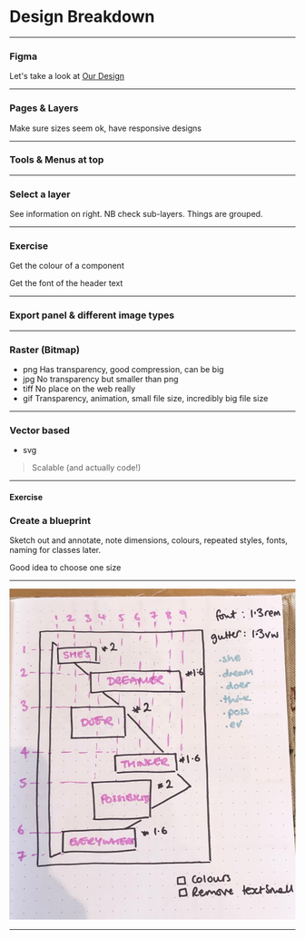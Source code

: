 # Design Breakdown

---

### Figma

Let's take a look at [Our Design](https://www.figma.com/file/6TdVNL837VjTI7yvmiyKXf/Photography-Site-Student-Master?node-id=0%3A1)

---

### Pages & Layers

Make sure sizes seem ok, have responsive designs

---

### Tools & Menus at top

---

### Select a layer

See information on right. NB check sub-layers. Things are grouped.

---

### Exercise

Get the colour of a component

Get the font of the header text

---

### Export panel & different image types

---

### Raster (Bitmap)

- png
    Has transparency, good compression, can be big
- jpg
    No transparency but smaller than png
- tiff
    No place on the web really
- gif
    Transparency, animation, small file size, incredibly big file size

---

### Vector based

- svg

> Scalable (and actually code!)

---

#### Exercise

### Create a blueprint

Sketch out and annotate, note dimensions, colours, repeated styles, fonts, naming for classes later.

Good idea to choose one size

---

![Blueprint Example](resources/blueprint.JPG)

---










